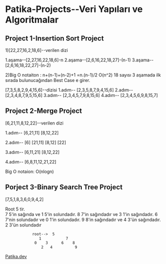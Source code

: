 # Patika-Projects--Veri Yapıları ve Algoritmalar

## Project 1-Insertion Sort Project

 1)[22,27,16,2,18,6]--verilen dizi
 
 1.aşama--[2,27,16,22,18,6]-n
 2.aşama--[2,6,16,22,18,27]-(n-1)
 3.aşama--[2,6,16,18,22,27]-(n-2)
 
 2)Big O notaiton : n+(n-1)+(n-2)+1 =n.(n-1)/2 
 O(n^2)
 18 sayısı 3 aşamada ilk sırada bulunucağından Best Case e girer.
 
 [7,3,5,8,2,9,4,15,6]--dizisi
 1.adım-- [2,3,5,8,7,9,4,15,6]
 2.adım-- [2,3,4,8,7,9,5,15,6]
 3.adım-- [2,3,4,5,7,9,8,15,6]
 4.adım-- [2,3,4,5,6,9,8,15,7]
 
 ## Project 2-Merge Project
 
 [6,21,11,8,12,22]--verilen dizi
 
 1.adım-- [6,21,11]          [8,12,22]
 
 2.adım-- [6]  [21,11]      [8,12] [22]   
 
 3.adım--  [6,11,21]        [8,12,22]
 
 4.adım--  [6,8,11,12,21,22]
 
 Big O notaion:  O(nlogn)
 
 ## Porject 3-Binary Search Tree Project
 
 [7,5,1,8,3,6,0,9,4,2]
 
 Root 5 tir.  
 7 5'in sağında ve 1 5'in solundadır.
 8 7'in sağındadır ve 3 1'in sağındadır.
 6 7'nin solundadır ve 0 1'in solundadır.
 9 8'in sağındadır ve 4 3'ün sağındadır.
 2  3'ün solundadır
 
                root-->  5
                   1           7
                 0    3      6    8
                    2   4          9
                    
   [Patika.dev](https://www.patika.dev/tr)

